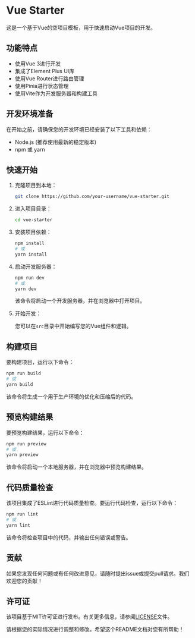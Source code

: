 # Vue Starter

这是一个基于Vue的空项目模板，用于快速启动Vue项目的开发。

## 功能特点

- 使用Vue 3进行开发
- 集成了Element Plus UI库
- 使用Vue Router进行路由管理
- 使用Pinia进行状态管理
- 使用Vite作为开发服务器和构建工具

## 开发环境准备

在开始之前，请确保您的开发环境已经安装了以下工具和依赖：

- Node.js (推荐使用最新的稳定版本)
- npm 或 yarn

## 快速开始

1. 克隆项目到本地：

   ```bash
   git clone https://github.com/your-username/vue-starter.git
   ```

2. 进入项目目录：

   ```bash
   cd vue-starter
   ```

3. 安装项目依赖：

   ```bash
   npm install
   # 或
   yarn install
   ```

4. 启动开发服务器：

   ```bash
   npm run dev
   # 或
   yarn dev
   ```

   该命令将启动一个开发服务器，并在浏览器中打开项目。

5. 开始开发：

   您可以在`src`目录中开始编写您的Vue组件和逻辑。

## 构建项目

要构建项目，运行以下命令：

```bash
npm run build
# 或
yarn build
```

该命令将生成一个用于生产环境的优化和压缩后的代码。

## 预览构建结果

要预览构建结果，运行以下命令：

```bash
npm run preview
# 或
yarn preview
```

该命令将启动一个本地服务器，并在浏览器中预览构建结果。

## 代码质量检查

该项目集成了ESLint进行代码质量检查。要运行代码检查，运行以下命令：

```bash
npm run lint
# 或
yarn lint
```

该命令将检查项目中的代码，并输出任何错误或警告。

## 贡献

如果您发现任何问题或有任何改进意见，请随时提出issue或提交pull请求。我们欢迎您的贡献！

## 许可证

该项目基于MIT许可证进行发布。有关更多信息，请参阅[LICENSE](./LICENSE)文件。

请根据您的实际情况进行调整和修改。希望这个README文档对您有所帮助！